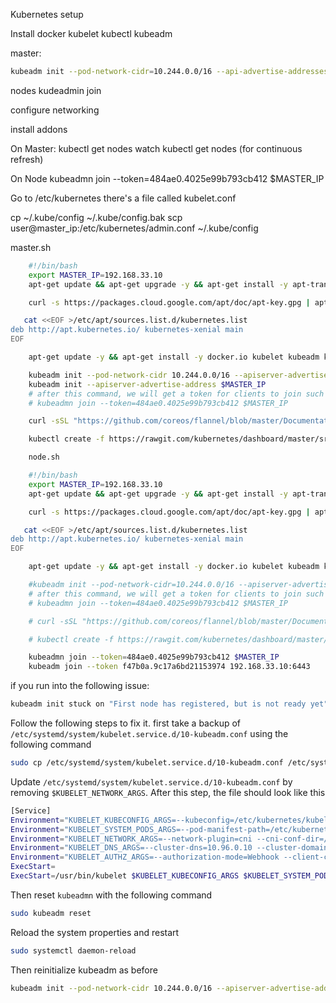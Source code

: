 Kubernetes setup

Install docker
kubelet
kubectl
kubeadm

master:
```sh
kubeadm init --pod-network-cidr=10.244.0.0/16 --api-advertise-addresses $MASTER_IP
```

nodes
kudeadmin join

configure networking

install addons


On Master:
kubectl get nodes
watch kubectl get nodes (for continuous refresh)

On Node 
kubeadmn join --token=484ae0.4025e99b793cb412 $MASTER_IP


Go to /etc/kubernetes
there's a file called kubelet.conf

cp ~/.kube/config ~/.kube/config.bak
scp user@master_ip:/etc/kubernetes/admin.conf ~/.kube/config

master.sh

```sh
    #!/bin/bash
    export MASTER_IP=192.168.33.10
    apt-get update && apt-get upgrade -y && apt-get install -y apt-transport-https

    curl -s https://packages.cloud.google.com/apt/doc/apt-key.gpg | apt-key add -

   cat <<EOF >/etc/apt/sources.list.d/kubernetes.list
deb http://apt.kubernetes.io/ kubernetes-xenial main
EOF

    apt-get update -y && apt-get install -y docker.io kubelet kubeadm kubectl kubernetes-cni

    kubeadm init --pod-network-cidr 10.244.0.0/16 --apiserver-advertise-address $MASTER_IP
    kubeadm init --apiserver-advertise-address $MASTER_IP
    # after this command, we will get a token for clients to join such as
    # kubeadmn join --token=484ae0.4025e99b793cb412 $MASTER_IP

    curl -sSL "https://github.com/coreos/flannel/blob/master/Documentation/kube-flannel.yml?raw=true" | kubectl --namespace=kube-system create -f -

    kubectl create -f https://rawgit.com/kubernetes/dashboard/master/src/deploy/kubernetes-dashboard.yaml --namespace=kube-system
```

```sh
    node.sh

    #!/bin/bash
    export MASTER_IP=192.168.33.10
    apt-get update && apt-get upgrade -y && apt-get install -y apt-transport-https

    curl -s https://packages.cloud.google.com/apt/doc/apt-key.gpg | apt-key add -

   cat <<EOF >/etc/apt/sources.list.d/kubernetes.list
deb http://apt.kubernetes.io/ kubernetes-xenial main
EOF

    apt-get update -y && apt-get install -y docker.io kubelet kubeadm kubectl kubernetes-cni

    #kubeadm init --pod-network-cidr=10.244.0.0/16 --apiserver-advertise-address $MASTER_IP
    # after this command, we will get a token for clients to join such as
    # kubeadmn join --token=484ae0.4025e99b793cb412 $MASTER_IP

    # curl -sSL "https://github.com/coreos/flannel/blob/master/Documentation/kube-flannel.yml

    # kubectl create -f https://rawgit.com/kubernetes/dashboard/master/src/deploy/kube

    kubeadmn join --token=484ae0.4025e99b793cb412 $MASTER_IP
    kubeadm join --token f47b0a.9c17a6bd21153974 192.168.33.10:6443
```

if you run into the following issue:
```sh 
kubeadm init stuck on "First node has registered, but is not ready yet"
```

Follow the following steps to fix it.
first take a backup of `/etc/systemd/system/kubelet.service.d/10-kubeadm.conf`
using the following command
```sh
sudo cp /etc/systemd/system/kubelet.service.d/10-kubeadm.conf /etc/systemd/system/kubelet.service.d/10-kubeadm.conf.bak
```

Update `/etc/systemd/system/kubelet.service.d/10-kubeadm.conf` by removing `$KUBELET_NETWORK_ARGS`. After this step, the file should look like this
```sh
[Service]
Environment="KUBELET_KUBECONFIG_ARGS=--kubeconfig=/etc/kubernetes/kubelet.conf --require-kubeconfig=true"
Environment="KUBELET_SYSTEM_PODS_ARGS=--pod-manifest-path=/etc/kubernetes/manifests --allow-privileged=true"
Environment="KUBELET_NETWORK_ARGS=--network-plugin=cni --cni-conf-dir=/etc/cni/net.d --cni-bin-dir=/opt/cni/bin"
Environment="KUBELET_DNS_ARGS=--cluster-dns=10.96.0.10 --cluster-domain=cluster.local"
Environment="KUBELET_AUTHZ_ARGS=--authorization-mode=Webhook --client-ca-file=/etc/kubernetes/pki/ca.crt"
ExecStart=
ExecStart=/usr/bin/kubelet $KUBELET_KUBECONFIG_ARGS $KUBELET_SYSTEM_PODS_ARGS $KUBELET_DNS_ARGS $KUBELET_AUTHZ_ARGS $KUBELET_EXTRA_ARGS
```

Then reset `kubeadmn` with the following command

```sh
sudo kubeadm reset
```

Reload the system properties and restart
```sh
sudo systemctl daemon-reload
```

Then reinitialize kubeadm as before 
```sh
kubeadm init --pod-network-cidr 10.244.0.0/16 --apiserver-advertise-address $MASTER_IP
```